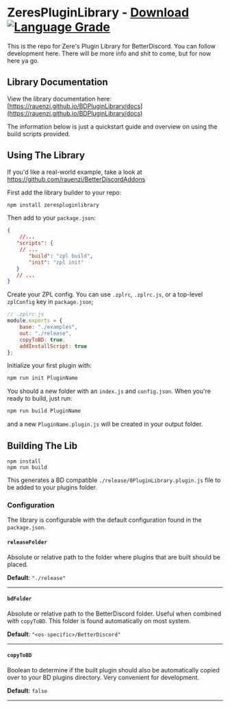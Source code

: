 # ZeresPluginLibrary - [Download][download] [![Language Grade][lgtm-badge]][lgtm-link]

[lgtm-badge]: https://img.shields.io/lgtm/grade/javascript/g/rauenzi/BDPluginLibrary.svg?style=flat-square
[lgtm-link]: https://lgtm.com/projects/g/rauenzi/BDPluginLibrary/context:javascript

[download]: https://betterdiscord.app/Download?id=9

This is the repo for Zere's Plugin Library for BetterDiscord. You can follow development here. There will be more info and shit to come, but for now here ya go.

## Library Documentation

View the library documentation here: [https://rauenzi.github.io/BDPluginLibrary/docs](https://rauenzi.github.io/BDPluginLibrary/docs)

The information below is just a quickstart guide and overview on using the build scripts provided.

## Using The Library

If you'd like a real-world example, take a look at https://github.com/rauenzi/BetterDiscordAddons

First add the library builder to your repo:

```bash
npm install zerespluginlibrary
```

Then add to your `package.json`:
```json
{
    //...
   "scripts": {
    // ...
       "build": "zpl build",
       "init": "zpl init"
   }
   // ...
}
```

Create your ZPL config. You can use `.zplrc`, `.zplrc.js`, or a top-level `zplConfig` key in `package.json`;
```js
// .zplrc.js
module.exports = {
    base: "./examples",
    out: "./release",
    copyToBD: true,
    addInstallScript: true
};
```

Initialize your first plugin with:
```bash
npm run init PluginName
```

You should a new folder with an `index.js` and `config.json`. When you're ready to build, just run:
```bash
npm run build PluginName
```

and a new `PluginName.plugin.js` will be created in your output folder.

## Building The Lib

```
npm install
npm run build
```

This generates a BD compatible `./release/0PluginLibrary.plugin.js` file to be added to your plugins folder.

### Configuration

The library is configurable with the default configuration found in the `package.json`.

#### `releaseFolder`
Absolute or relative path to the folder where plugins that are built should be placed.

**Default**: `"./release"`

***

#### `bdFolder`
Absolute or relative path to the BetterDiscord folder. Useful when combined with `copyToBD`. This folder is found automatically on most system.

**Default**: `"<os-specific>/BetterDiscord"`

***

#### `copyToBD`
Boolean to determine if the built plugin should also be automatically copied over to your BD plugins directory. Very convenient for development.

**Default**: `false`

***

